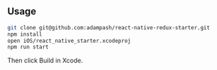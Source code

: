 ## Usage

```bash
git clone git@github.com:adampash/react-native-redux-starter.git
npm install
open iOS/react_native_starter.xcodeproj
npm run start
```

Then click Build in Xcode.

